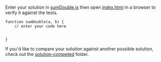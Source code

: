 Enter your solution in [sumDouble.js](sumDouble.js) then
open [index.html](index.html) in a browser to verify it against the tests.

```
function sumDouble(a, b) {
    // enter your code here


}
```

If you'd like to compare your solution against another possible solution,
check out the [solution-competed](../solution-completed/) folder.
